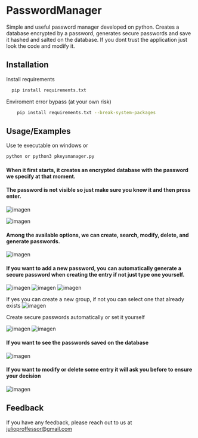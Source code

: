 # PasswordManager
Simple and useful password manager developed on python. Creates a database encrypted by a password, generates secure passwords and save it hashed and salted on the database. If you dont trust the application just look the code and modify it.

## Installation

Install requirements

```bash
  pip install requirements.txt

```
Enviroment error bypass (at your own risk)

```bash
    pip install requirements.txt --break-system-packages

```

## Usage/Examples

Use te executable on windows or

```bash
python or python3 pkeysmanager.py
```
#### When it first starts, it creates an encrypted database with the password we specify at that moment.
#### The password is not visible so just make sure you know it and then press enter.

![imagen](https://github.com/user-attachments/assets/2eee16ea-001c-4605-b199-034939d79a78)

![imagen](https://github.com/user-attachments/assets/4584c67e-ef1a-4e96-bd11-c8b312b65b21)

#### Among the available options, we can create, search, modify, delete, and generate passwords.

![imagen](https://github.com/user-attachments/assets/db0137b2-c5d5-4563-bb1d-213fcadc81bd)

#### If you want to add a new password, you can automatically generate a secure password when creating the entry if not just type one yourself.

![imagen](https://github.com/user-attachments/assets/90b050c7-4307-4e9c-9839-8f1f6f3ab527)
![imagen](https://github.com/user-attachments/assets/e1e93504-2d23-48af-8fbf-25df4950b06c)
![imagen](https://github.com/user-attachments/assets/79666305-e7bc-405e-b57e-7f8daecc8f38)

If yes you can create a new group, if not you can select one that already exists
![imagen](https://github.com/user-attachments/assets/275bc79e-cc1f-477d-93f6-13e9fe8c1023)

Create secure passwords automatically or set it yourself

![imagen](https://github.com/user-attachments/assets/ba9f1c71-6d53-4228-be93-d0a662ea44e0)
![imagen](https://github.com/user-attachments/assets/55fcdb1f-03b0-4047-89d3-7464fca511b3)


#### If you want to see the passwords saved on the database

![imagen](https://github.com/user-attachments/assets/84e7a771-ed80-45dc-86a5-64e98504728a)

#### If you want to modify or delete some entry it will ask you before to ensure your decision

![imagen](https://github.com/user-attachments/assets/5bbcdb62-675b-4307-ac0f-965566a47f27)

## Feedback

If you have any feedback, please reach out to us at julioproffessor@gmail.com



